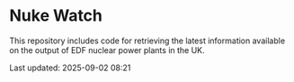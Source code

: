 # Nuke Watch

This repository includes code for retrieving the latest information available on the output of EDF nuclear power plants in the UK.

Last updated: 2025-09-02 08:21